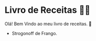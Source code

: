 # Livro de Receitas :woman_cook:

Olá! Bem Vindo ao meu livro de receitas. :wave:

- Strogonoff de Frango.

